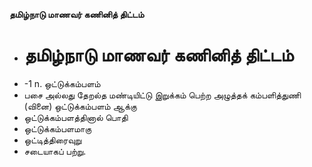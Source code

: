 **தமிழ்நாடு மாணவர் கணினித் திட்டம்**
- # தமிழ்நாடு மாணவர் கணினித் திட்டம்
- -1 n. ஒட்டுக்கம்பளம்
- பசை அல்லது தேறல்த மண்டியிட்டு இறுக்கம் பெற்ற அழுத்தக் கம்பளித்துணி (வினை) ஒட்டுக்கம்பளம் ஆக்கு
- ஒட்டுக்கம்பளத்தினால் பொதி
- ஒட்டுக்கம்பளமாகு
- ஒட்டித்திரைவுறு
- சடையாகப் பற்று.

